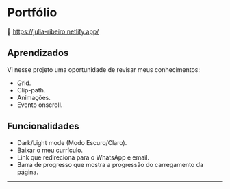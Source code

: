 
# Portfólio

🔗 https://julia-ribeiro.netlify.app/

## Aprendizados
Vi nesse projeto uma oportunidade de revisar meus conhecimentos:
* Grid.
* Clip-path.
* Animações.
* Evento onscroll.


## Funcionalidades
* Dark/Light mode (Modo Escuro/Claro).
* Baixar o meu currículo.
* Link que redireciona para o WhatsApp e email.
* Barra de progresso que mostra a progressão do carregamento da página.
--------------------------------------------------------------------------------------------------------------------------------------------------------------------------------






